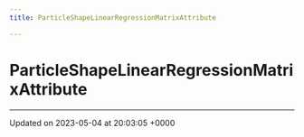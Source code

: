 ```yaml
---
title: ParticleShapeLinearRegressionMatrixAttribute

---
```


# ParticleShapeLinearRegressionMatrixAttribute





-------------------------------

Updated on 2023-05-04 at 20:03:05 +0000